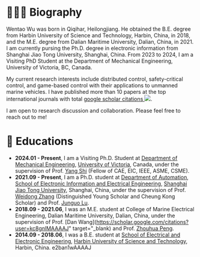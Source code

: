 # 👨🏻‍🎓 Biography
Wentao Wu was born in Qiqihar, Heilongjiang. He obtained the B.E. degree from Harbin University of Science and Technology, Harbin, China, in 2018, and the M.E. degree from Dalian Maritime University, Dalian, China, in 2021. I am currently pursing the Ph.D. degree in electronic information from Shanghai Jiao Tong University, Shanghai, China. From 2023 to 2024, I am a Visiting PhD Student at the Department of Mechanical Engineering, University of Victoria, BC, Canada.

My current research interests include distributed control, safety-critical control, and game-based control with their applications to unmanned marine vehicles. I have published more than 10 papers at the top international  journals with total <a href='https://scholar.google.com/citations?user=e2ban1wAAAAJ'>google scholar citations <img src="https://img.shields.io/endpoint?logo=Google%20Scholar&url=https%3A%2F%2Fcdn.jsdelivr.net%2Fgh%2Fwtwu95%2Fwtwu95.github.io@google-scholar-stats%2Fgs_data_shieldsio.json&labelColor=f6f6f6&color=9cf&style=flat&label=citations"></a>. 

I am open to research discussion and collaboration. Please feel free to reach out to me!

<span class='anchor' id='educations'></span>
# 📖 Educations
- **2024.01 - Present**, I am a Visiting Ph.D. Student at [Department of Mechanical Engineering](https://www.uvic.ca/ecs/mechanical/prospective-students/undergraduate/index.php), [University of Victoria](https://www.uvic.ca/), Canada, under the supervision of Prof. [Yang Shi](https://www.engr.uvic.ca/~yshi/index.html) (Fellow of CAE, EIC, IEEE, ASME, CSME).
- **2021.09 - Present**, I am a Ph.D. student at [Department of Automation](https://automation.sjtu.edu.cn/), [School of Electronic Information and Electrical Engineering](https://www.seiee.sjtu.edu.cn/), [Shanghai Jiao Tong University](https://www.sjtu.edu.cn/), Shanghai, China, under the supervision of Prof. [Weidong Zhang](https://automation.sjtu.edu.cn/wdzhang) (Distinguished Young Scholar and Cheung Kong Scholar) and Prof. [Junguo Lu](https://automation.sjtu.edu.cn/Jun-Guo).
- **2018.09 - 2021.06**, I was an M.E. student at College of Marine Electrical Engineering, Dalian Maritime University, Dalian, China, under the supervision of Prof. [Dan Wang](https://scholar.google.com/citations?user=kc8gnlMAAAAJ" target="_blank) and Prof. [Zhouhua Peng](https://scholar.google.com/citations?user=hM_5JDYAAAAJ).
- **2014.09 - 2018.06**, I was a B.E. student at [School of Electrical and Electronic Engineering](https://www.seiee.sjtu.edu.cn/), [Harbin University of Science and Technology](http://www.hrbust.edu.cn/), Harbin, China. 
e2ban1wAAAAJ
